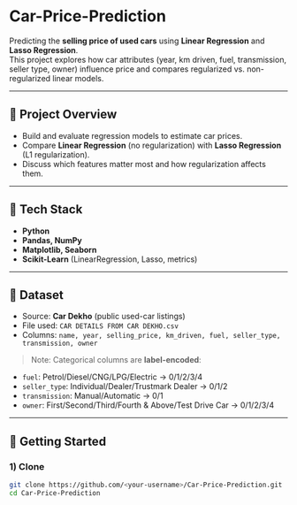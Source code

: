 # Car-Price-Prediction

Predicting the **selling price of used cars** using **Linear Regression** and **Lasso Regression**.  
This project explores how car attributes (year, km driven, fuel, transmission, seller type, owner) influence price and compares regularized vs. non-regularized linear models.

---

## 📌 Project Overview
- Build and evaluate regression models to estimate car prices.
- Compare **Linear Regression** (no regularization) with **Lasso Regression** (L1 regularization).
- Discuss which features matter most and how regularization affects them.

---

## 🧰 Tech Stack
- **Python**
- **Pandas, NumPy**
- **Matplotlib, Seaborn**
- **Scikit-Learn** (LinearRegression, Lasso, metrics)

---

## 📂 Dataset
- Source: **Car Dekho** (public used-car listings)
- File used: `CAR DETAILS FROM CAR DEKHO.csv`
- Columns: `name, year, selling_price, km_driven, fuel, seller_type, transmission, owner`

> Note: Categorical columns are **label-encoded**:
- `fuel`: Petrol/Diesel/CNG/LPG/Electric → 0/1/2/3/4  
- `seller_type`: Individual/Dealer/Trustmark Dealer → 0/1/2  
- `transmission`: Manual/Automatic → 0/1  
- `owner`: First/Second/Third/Fourth & Above/Test Drive Car → 0/1/2/3/4

---

## 🚀 Getting Started

### 1) Clone
```bash
git clone https://github.com/<your-username>/Car-Price-Prediction.git
cd Car-Price-Prediction
